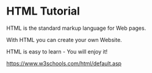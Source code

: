 # HTML Tutorial

HTML is the standard markup language for Web pages.

With HTML you can create your own Website.

HTML is easy to learn - You will enjoy it!

<https://www.w3schools.com/html/default.asp>
